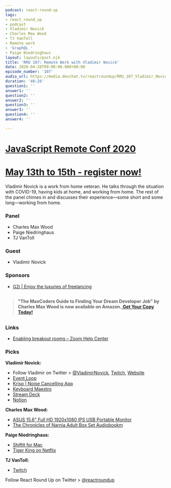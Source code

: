 ```yaml
---
podcast: react-round-up
tags:
- react_round_up
- podcast
- Vladimir Novick
- Charles Max Wood
- TJ VanToll
- Remote work
- 'GraphQL '
- Paige Niedringhaus
layout: layouts/post.njk
title: 'RRU 107: Remote Work with Vladimir Novick'
date: 2020-04-28T09:00:00.000+00:00
episode_number: '107'
audio_url: https://media.devchat.tv/reactroundup/RRU_107_Vladimir_Novick.mp3
duration: '46:26'
question1: ''
answer1: ''
question2: ''
answer2: ''
question3: ''
answer3: ''
question4: ''
answer4: ''

---
```

# [JavaScript Remote Conf 2020](https://devchat.tv/conferences/javascript-remote-2020/ "JavaScript Remote Conf 2020")

# [May 13th to 15th - register now!](https://devchat.tv/conferences/javascript-remote-2020/ "JavaScript Remote Conf 2020")

Vladimir Novick is a work from home veteran. He talks through the situation with COVID-19, having kids at home, and working from home. The rest of the panel chimes in and discusses their experience—some short and some long—working from home.

### **Panel**

* Charles Max Wood
* Paige Niedringhaus
* TJ VanToll

### **Guest**

* Vladimir Novick

### **Sponsors**

* [G2i | Enjoy the luxuries of freelancing](https://www.g2i.co/?utm_source=React_Roundup&utm_medium=Podcast&utm_campaign=DevCha)

## 

> **"The MaxCoders Guide to Finding Your Dream Developer Job" by Charles Max Wood is now available on Amazon.**[ **Get Your Copy Today!**](https://www.amazon.com/gp/product/B081MBL5C9/ref=as_li_ss_tl?ie=UTF8&linkCode=sl1&tag=devchattv-20&linkId=9d61363241636e2546ef46abba198746&language=en_US)

## 

### **Links**

* [Enabling breakout rooms – Zoom Help Center](https://support.zoom.us/hc/en-us/articles/206476093-Getting-Started-with-Video-Breakout-Rooms)

### **Picks**

**Vladimir Novick:**

* Follow Vladimir on Twitter > [@VladimirNovick](https://twitter.com/vladimirnovick?lang=en), [Twitch](https://www.twitch.tv/vnovick), [Website](https://vnovick.com/)
* [Event Loop](https://eventloop.ai/)
* [Krisp | Noise Cancelling App](https://krisp.ai/)
* [Keyboard Maestro](https://www.keyboardmaestro.com/main/)
* [Stream Deck](https://www.elgato.com/en/gaming/stream-deck)
* [Notion](https://www.notion.so/)

**Charles Max Wood:**

* [ASUS 15.6" Full HD 1920x1080 IPS USB Portable Monitor](https://amzn.to/2yKOQKG)
* [The Chronicles of Narnia Adult Box Set Audiobookm](https://www.audible.com/pd/The-Chronicles-of-Narnia-Adult-Box-Set-Audiobook/0061999881)

**Paige Niedringhaus:**

* [ShiftIt for Mac](https://download.cnet.com/ShiftIt/3000-2072_4-76063682.html)
* [Tiger King on Netflix](https://www.netflix.com/title/81115994)

**TJ VanToll:**

* [Twitch](https://www.twitch.tv/)

Follow React Round Up on Twitter > [@reactroundup](https://twitter.com/reactroundup)